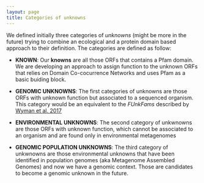 ```yaml
---
layout: page
title: Categories of unknowns
---
```


We defined initially three categories of _unknowns_ (might be more in the future) trying to combine an ecological and a protein domain based approach to their definition. The categories are defined as follow:

-   **KNOWN**: Our **knowns** are all those ORFs that contains a Pfam domain. We are developing an approach to assign function to the unknown ORFs that relies on Domain Co-cocurrence Networks and uses Pfam as a basic buiding block.

-   **GENOMIC UNKNOWNS**: The first categories of unknowns are those ORFs with unknown function but associated to a sequenced organism. This category would be an equivalent to the _FUnkFams_ described by [Wyman et al. 2017](https://www.biorxiv.org/content/early/2017/10/23/207985)

-   **ENVIRONMENTAL UNKNOWNS**: The second category of unkwnowns are those  ORFs with unknown function, which cannot be associated to an organism and are found only in environmental metagenomes

-   **GENOMIC POPULATION UNKNOWNS**: The third category of unkwnowns are those environmental unknowns that have been identified in population genomes (aka Metagenome Assembled Genomes) and now we have a genomic context. Those are candidates to become a genomic unknown in the future.
